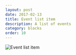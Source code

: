 ```yaml
---
layout: post
date: 2017-02-13
title: Event list item
description: A list of events
category: blocks
order: 10
---
```


![Event list item]({{site.image_path}}/{{page.category}}/event-list.png)
